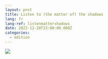 ```yaml
---
layout: post
title: Listen to (the matter of) the shadows
lang: fr
lang-ref: listenmattershadows
date: 2022-12-20T23:00:00.000Z
categories:
  - edition
---
```


![](</Listen to (the matter of) the shadows SCAN (300) UP.jpg>)
